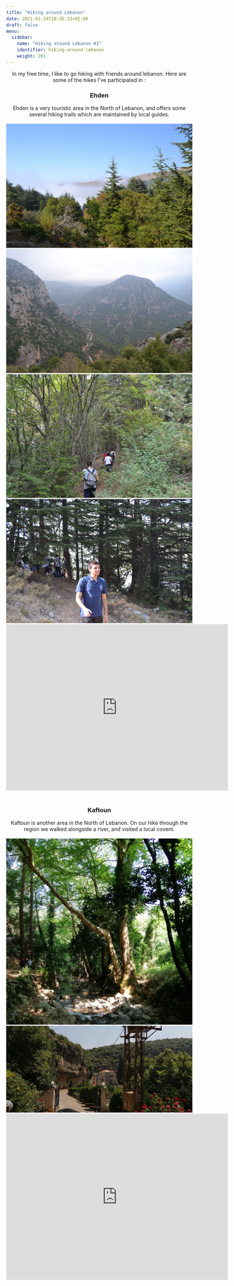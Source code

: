 ```yaml
---
title: "Hiking around Lebanon"
date: 2021-01-24T18:36:23+02:00
draft: false
menu:
  sidebar:
    name: "Hiking around Lebanon #1"
    identifier: hiking-around-lebanon
    weight: 201
---
```




<center>In my free time, I like to go hiking with friends around lebanon. Here are some of the hikes I’ve participated in :</center>

<center><h3>Ehden</h3></center>

<center>Ehden is a very touristic area in the North of Lebanon, and offers some several hiking trails which are maintained by local guides.</center>

<br>

<img src="/images/posts/hiking-lebanon/hike-ehden-0.jpg" class="center">

<br>

<img src="/images/posts/hiking-lebanon/hike-ehden-1.jpg" class="center">

<br>

<img src="/images/posts/hiking-lebanon/hike-ehden-2.jpg" class="center">

<br>

<img src="/images/posts/hiking-lebanon/hike-ehden-3.jpg" class="center">

<br>

<center><iframe src="https://www.google.com/maps/embed?pb=!1m18!1m12!1m3!1d3202.4376351866204!2d35.9541811822478!3d34.292508419050954!2m3!1f0!2f0!3f0!3m2!1i1024!2i768!4f13.1!3m3!1m2!1s0x152202fc8cf8b593%3A0x6409f1d8ec1db55c!2sEhden!5e0!3m2!1sen!2slb!4v1627768303577!5m2!1sen!2slb" width="600" height="450" style="border:0;" allowfullscreen="" loading="lazy" ></iframe></center>

<br>

<center><h3>Kaftoun</h3></center>

<center>Kaftoun is another area in the North of Lebanon. On our hike through the region we walked alongside a river, and visited a local covent.</center>

<br>

<img src="/images/posts/hiking-lebanon/hike-kaftoun-0.jpg" class="center">

<br>

<img src="/images/posts/hiking-lebanon/hike-kaftoun-1.jpg" class="center">

<br>

<center><iframe src="https://www.google.com/maps/embed?pb=!1m18!1m12!1m3!1d13189.26357166887!2d35.75858733962669!3d34.26599602215228!2m3!1f0!2f0!3f0!3m2!1i1024!2i768!4f13.1!3m3!1m2!1s0x1521fd1ea3287f39%3A0x60f9ec056ad259d4!2sKaftoun!5e0!3m2!1sen!2slb!4v1627768346107!5m2!1sen!2slb" width="600" height="450" style="border:0;" allowfullscreen="" loading="lazy"></iframe></center>
